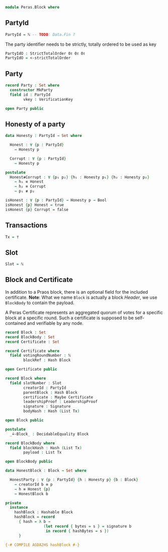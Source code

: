 ```agda
module Peras.Block where
```

<!--
```agda
open import Data.Bool using (Bool; true; false)
open import Data.Maybe using (Maybe)
open import Data.Nat using (ℕ)
open import Data.Nat.Properties using (<-strictTotalOrder)
open import Relation.Nullary using (yes; no; ¬_)
open import Data.List using (List)
open import Data.Unit using (⊤)
open import Level using (0ℓ)
open import Relation.Binary using (StrictTotalOrder; DecidableEquality)

import Relation.Binary.PropositionalEquality as Eq
open Eq using (_≡_; _≢_)

open import Peras.Crypto

open import Haskell.Prelude using (Eq)
{-# FOREIGN AGDA2HS import Peras.Crypto (Hash (..), Hashable (..)) #-}
```
-->

## PartyId

```agda
PartyId = ℕ -- TODO: Data.Fin ?
```
<!--
```agda
{-# COMPILE AGDA2HS PartyId deriving (Eq) #-}
```
-->

The party identifier needs to be strictly, totally ordered to be used as key

```agda
PartyIdO : StrictTotalOrder 0ℓ 0ℓ 0ℓ
PartyIdO = <-strictTotalOrder
```

## Party

```agda
record Party : Set where
  constructor MkParty
  field id : PartyId
        vkey : VerificationKey

open Party public
```

<!--
```agda
{-# COMPILE AGDA2HS Party deriving Eq #-}
```
-->

## Honesty of a party

```agda
data Honesty : PartyId → Set where

  Honest : ∀ {p : PartyId}
    → Honesty p

  Corrupt : ∀ {p : PartyId}
    → Honesty p
```
```agda
postulate
  Honest≢Corrupt : ∀ {p₁ p₂} {h₁ : Honesty p₁} {h₂ : Honesty p₂}
    → h₁ ≡ Honest
    → h₂ ≡ Corrupt
    → p₁ ≢ p₂

isHonest : ∀ {p : PartyId} → Honesty p → Bool
isHonest {p} Honest = true
isHonest {p} Corrupt = false
```

## Transactions

```agda
Tx = ⊤
```

<!--
```agda
{-# COMPILE AGDA2HS Tx #-}
```
-->

## Slot

```agda
Slot = ℕ
```

<!--
```agda
{-# COMPILE AGDA2HS Slot #-}
```
-->

## Block and Certificate

In addition to a Praos block, there is an optional field for the included certificate.
**Note**: What we name `Block` is actually a block _Header_, we use `BlockBody` to contain the payload.

A Peras Certificate represents an aggregated quorum of votes for a specific block at a specific round.
Such a certificate is supposed to be self-contained and verifiable by any node.

```agda
record Block : Set
record BlockBody : Set
record Certificate : Set

record Certificate where
  field votingRoundNumber : ℕ
        blockRef : Hash Block

open Certificate public

record Block where
  field slotNumber : Slot
        creatorId : PartyId
        parentBlock : Hash Block
        certificate : Maybe Certificate
        leadershipProof : LeadershipProof
        signature : Signature
        bodyHash : Hash (List Tx)

open Block public

postulate
  _≟-Block_ : DecidableEquality Block

record BlockBody where
  field blockHash : Hash (List Tx)
        payload : List Tx

open BlockBody public
```
```agda
data HonestBlock : Block → Set where

  HonestParty : ∀ {p : PartyId} {h : Honesty p} {b : Block}
    → creatorId b ≡ p
    → h ≡ Honest {p}
    → HonestBlock b
```
<!--
```agda
{-# COMPILE AGDA2HS Block deriving Eq #-}
{-# COMPILE AGDA2HS BlockBody deriving Eq #-}
{-# COMPILE AGDA2HS Certificate deriving Eq #-}
```
-->

```agda
private
  instance
    hashBlock : Hashable Block
    hashBlock = record
      { hash = λ b →
                 (let record { bytes = s } = signature b
                  in record { hashBytes = s })
      }

{-# COMPILE AGDA2HS hashBlock #-}
```
